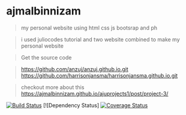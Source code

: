 # ajmalbinnizam

>  my personal website using html css js bootsrap and ph

> i used juliocodes tutorial and two website combined to make my personal website

> Get the source code 

> https://github.com/anzuj/anzuj.github.io.git 
> https://github.com/harrisonjansma/harrisonjansma.github.io.git


> checkout more about this  https://ajmalbinnizam.github.io/ajuprojects1/post/project-3/


[![Build Status](http://img.shields.io/travis/badges/badgerbadgerbadger.svg?style=flat-square)](https://travis-ci.org/badges/badgerbadgerbadger) 
[![Dependency Status]
[![Coverage Status](http://img.shields.io/coveralls/badges/badgerbadgerbadger.svg?style=flat-square)](https://coveralls.io/r/badges/badgerbadgerbadger) 
